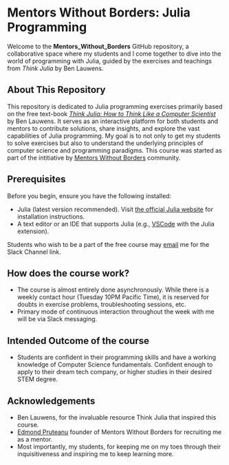 # Mentors Without Borders: Julia Programming

Welcome to the **Mentors_Without_Borders** GitHub repository, a collaborative space where my students and I come together to dive into the world of programming with Julia, guided by the exercises and teachings from *Think Julia* by Ben Lauwens.

## About This Repository

This repository is dedicated to Julia programming exercises primarily based on the free text-book *[Think Julia: How to Think Like a Computer Scientist](https://benlauwens.github.io/ThinkJulia.jl/latest/book.html)* by Ben Lauwens. It serves as an interactive platform for both students and mentors to contribute solutions, share insights, and explore the vast capabilities of Julia programming. My goal is to not only to get my students to solve exercises but also to understand the underlying principles of computer science and programming paradigms. This course was started as part of the intitiative by [Mentors Without Borders](https://www.mentorswithoutborders.net/) community.

## Prerequisites

Before you begin, ensure you have the following installed:
- Julia (latest version recommended). Visit [the official Julia website](https://julialang.org/downloads/) for installation instructions.
- A text editor or an IDE that supports Julia (e.g., [VSCode](https://code.visualstudio.com/download) with the Julia extension).
 
Students who wish to be a part of the free course may [email](mailto:aryan.r.jha@gmail.com) me for the Slack Channel link.

## How does the course work?
- The course is almost entirely done asynchronously. While there is a weekly contact hour (Tuesday 10PM Pacific Time), it is reserved for doubts in exercise problems, troubleshooting sessions, etc.
- Primary mode of continuous interaction throughout the week with me will be via Slack messaging.

## Intended Outcome of the course
- Students are confident in their programming skills and have a working knowledge of Computer Science fundamentals. Confident enough to apply to their dream tech company, or higher studies in their desired STEM degree. 

## Acknowledgements
- Ben Lauwens, for the invaluable resource Think Julia that inspired this course.
- [Edmond Pruteanu](mailto:edmond@mwbtraining.net) founder of Mentors Without Borders for recruiting me as a mentor.
- Most importantly, my students, for keeping me on my toes through their inquisitiveness and inspiring me to keep learning more.
